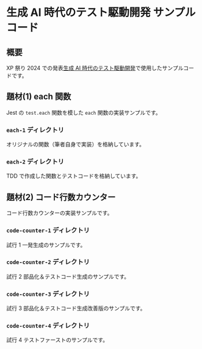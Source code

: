 # 生成 AI 時代のテスト駆動開発 サンプルコード

## 概要

XP 祭り 2024 での発表[生成 AI 時代のテスト駆動開発](https://confengine.com/conferences/xp2024/proposal/20462/ai)で使用したサンプルコードです。

## 題材(1) each 関数

Jest の `test.each` 関数を模した `each` 関数の実装サンプルです。

### `each-1` ディレクトリ

オリジナルの関数（筆者自身で実装）を格納しています。

### `each-2` ディレクトリ

TDD で作成した関数とテストコードを格納しています。

## 題材(2) コード行数カウンター

コード行数カウンターの実装サンプルです。

### `code-counter-1` ディレクトリ

試行 1 一発生成のサンプルです。

### `code-counter-2` ディレクトリ

試行 2 部品化＆テストコード生成のサンプルです。

### `code-counter-3` ディレクトリ

試行 3 部品化＆テストコード生成改善版のサンプルです。

### `code-counter-4` ディレクトリ

試行 4 テストファーストのサンプルです。
